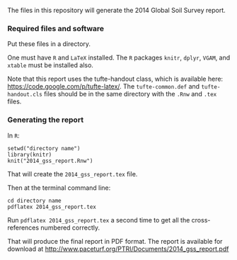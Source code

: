 The files in this repository will generate the 2014 Global Soil Survey report.

### Required files and software

Put these files in a directory. 

One must have `R` and `LaTeX` installed. The `R` packages `knitr`, `dplyr`, `VGAM`, and `xtable` must be installed also.

Note that this report uses the tufte-handout class, which is available here: https://code.google.com/p/tufte-latex/. The `tufte-common.def` and `tufte-handout.cls` files should be in the same directory with the `.Rnw` and `.tex` files.

### Generating the report

In `R`:

`setwd("directory name")`   
`library(knitr)`   
`knit("2014_gss_report.Rnw")`   

That will create the `2014_gss_report.tex` file.

Then at the terminal command line:

`cd directory name`   
`pdflatex 2014_gss_report.tex`   

Run `pdflatex 2014_gss_report.tex` a second time to get all the cross-references numbered correctly.

That will produce the final report in PDF format. The report is available for download at http://www.paceturf.org/PTRI/Documents/2014_gss_report.pdf